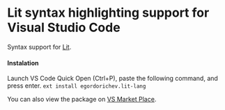 # Lit syntax highlighting support for Visual Studio Code

Syntax support for [Lit](https://github.com/egordorichev/lit).

#### Instalation

Launch VS Code Quick Open (Ctrl+P), paste the following command, and press enter.
`ext install egordorichev.lit-lang`

You can also view the package on [VS Market Place](https://marketplace.visualstudio.com/items?itemName=egordorichev.lit-lang).
